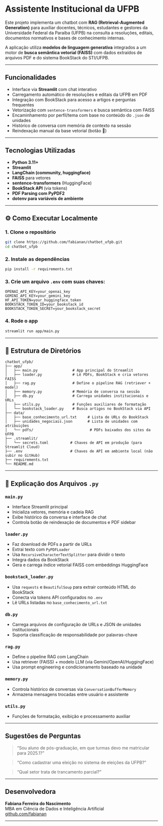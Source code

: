 # Assistente Institucional da UFPB

Este projeto implementa um chatbot com **RAG (Retrieval-Augmented Generation)** para auxiliar docentes, técnicos, estudantes e gestores da Universidade Federal da Paraíba (UFPB) na consulta a resoluções, editais, documentos normativos e bases de conhecimento internas.

A aplicação utiliza **modelos de linguagem generativa** integrados a um motor de **busca semântica vetorial (FAISS)** com dados extraídos de arquivos PDF e do sistema BookStack do STI/UFPB.

---

## Funcionalidades

- Interface via **Streamlit** com chat interativo
- Carregamento automático de resoluções e editais da UFPB em PDF
- Integração com BookStack para acesso a artigos e perguntas frequentes
- Vetorização com `sentence-transformers` e busca semântica com FAISS
- Encaminhamento por perfil/tema com base no conteúdo do `.json` de unidades
- Histórico de conversa com memória de contexto na sessão
- Reindexação manual da base vetorial (botão 🔁)

---

## Tecnologias Utilizadas

- **Python 3.11+**
- **Streamlit**
- **LangChain (community, huggingface)**
- **FAISS** para vetores
- **sentence-transformers** (HuggingFace)
- **BookStack API** (via tokens)
- **PDF Parsing com PyPDF2**
- **dotenv para variáveis de ambiente**

---

## ⚙️ Como Executar Localmente

### 1. Clone o repositório

```bash
git clone https://github.com/fabianan/chatbot_ufpb.git
cd chatbot_ufpb
```

### 2. Instale as dependências

```bash
pip install -r requirements.txt
```

### 3. Crie um arquivo `.env` com suas chaves:

```env
OPENAI_API_KEY=your_openai_key
GEMINI_API_KEY=your_gemini_key
HF_API_TOKEN=your_huggingface_token
BOOKSTACK_TOKEN_ID=your_bookstack_id
BOOKSTACK_TOKEN_SECRET=your_bookstack_secret
```

### 4. Rode o app

```bash
streamlit run app/main.py
```

---

## 📁 Estrutura de Diretórios

```
chatbot_ufpb/
├── app/
│   ├── main.py                # App principal do Streamlit
│   ├── loader.py              # Lê PDFs, BookStack e cria vetores FAISS
│   ├── rag.py                 # Define o pipeline RAG (retriever + model)
│   ├── memory.py              # Memória de conversa na sessão
│   ├── db.py                  # Carrega unidades institucionais e URLs
│   ├── utils.py               # Funções auxiliares de formatação
│   └── bookstack_loader.py    # Busca artigos no BookStack via API
├── data/
│   ├── base_conhecimento_url.txt     # Lista de URLs do BookStack
│   ├── unidades_negociais.json       # Lista de unidades com atribuições
│   └── pdfs/                          # PDFs baixados dos sites da UFPB
├── .streamlit/
│   └── secrets.toml          # Chaves de API em produção (para Streamlit Cloud)
├── .env                      # Chaves de API em ambiente local (não subir no GitHub)
├── requirements.txt
└── README.md
```

---

## 📄 Explicação dos Arquivos `.py`

### `main.py`

- Interface Streamlit principal
- Inicializa vetores, memória e cadeia RAG
- Exibe histórico da conversa e interface de chat
- Controla botão de reindexação de documentos e PDF sidebar

### `loader.py`

- Faz download de PDFs a partir de URLs
- Extrai texto com `PyPDFLoader`
- Usa `RecursiveCharacterTextSplitter` para dividir o texto
- Integra dados da BookStack
- Gera e carrega índice vetorial FAISS com embeddings HuggingFace

### `bookstack_loader.py`

- Usa `requests` e `BeautifulSoup` para extrair conteúdo HTML do BookStack
- Conecta via tokens API configurados no `.env`
- Lê URLs listadas no `base_conhecimento_url.txt`

### `db.py`

- Carrega arquivos de configuração de URLs e JSON de unidades institucionais
- Suporta classificação de responsabilidade por palavras-chave

### `rag.py`

- Define o pipeline RAG com LangChain
- Usa retriever (FAISS) + modelo LLM (via Gemini/OpenAI/HuggingFace)
- Usa prompt engineering e condicionamento baseado na unidade

### `memory.py`

- Controla histórico de conversas via `ConversationBufferMemory`
- Armazena mensagens trocadas entre usuário e assistente

### `utils.py`

- Funções de formatação, exibição e processamento auxiliar


---

## Sugestões de Perguntas

> “Sou aluno de pós-graduação, em que turmas devo me matricular para 2025.1?”

> “Como cadastrar uma eleição no sistema de eleições da UFPB?”

> “Qual setor trata de trancamento parcial?”

---

## Desenvolvedora

**Fabiana Ferreira do Nascimento**\
MBA em Ciência de Dados e Inteligência Artificial\
[github.com/fabianan](https://github.com/fabianan)

---

